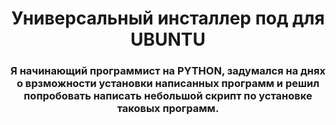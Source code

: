 <h1 align="center">Универсальный инсталлер под для UBUNTU</a> 
<h3 align="center">Я начинающий программист на PYTHON, задумался на днях о врзможности установки написанных программ и решил попробовать написать небольшой скрипт по установке таковых программ.</h3>